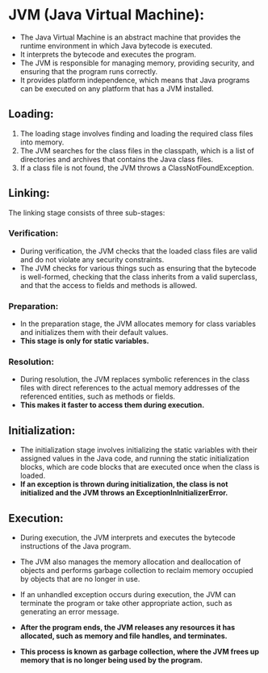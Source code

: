 # JVM (Java Virtual Machine):

* The Java Virtual Machine is an abstract machine that provides the runtime environment in which Java bytecode is
  executed.
* It interprets the bytecode and executes the program.
* The JVM is responsible for managing memory, providing security, and ensuring that the program runs correctly.
* It provides platform independence, which means that Java programs can be executed on any platform that has a JVM
  installed.

## Loading:

1. The loading stage involves finding and loading the required class files into memory.
2. The JVM searches for the class files in the classpath, which is a list of directories and archives that contains the
   Java class files.
3. If a class file is not found, the JVM throws a ClassNotFoundException.

## Linking:

The linking stage consists of three sub-stages:

### Verification:

* During verification, the JVM checks that the loaded class files are valid and do not violate any security constraints.
* The JVM checks for various things such as ensuring that the bytecode is well-formed, checking that the class inherits
  from a valid superclass, and that the access to fields and methods is allowed.

### Preparation:

* In the preparation stage, the JVM allocates memory for class variables and initializes them with their default values.
* **This stage is only for static variables.**

### Resolution:

* During resolution, the JVM replaces symbolic references in the class files with direct references to the actual memory
  addresses of the referenced entities, such as methods or fields.
* **This makes it faster to access them during execution.**

## Initialization:

* The initialization stage involves initializing the static variables with their assigned values in the Java code, and
  running the static initialization blocks, which are code blocks that are executed once when the class is loaded.
* **If an exception is thrown during initialization, the class is not initialized and the JVM throws an
  ExceptionInInitializerError.**

## Execution:

* During execution, the JVM interprets and executes the bytecode instructions of the Java program.
* The JVM also manages the memory allocation and deallocation of objects and performs garbage collection to reclaim
  memory occupied by objects that are no longer in use.
* If an unhandled exception occurs during execution, the JVM can terminate the program or take other appropriate action,
  such as generating an error message.

* **After the program ends, the JVM releases any resources it has allocated, such as memory and file handles, and
  terminates.**
* **This process is known as garbage collection, where the JVM frees up memory that is no longer being used by the
  program.**